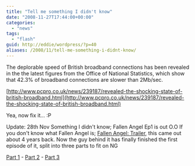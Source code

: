 ```yaml
---
title: "Tell me something I didn't know"
date: "2008-11-27T17:44:00+00:00"
categories: 
  - "news"
tags: 
  - "flash"
guid: http://eddie/wordpress/?p=40
aliases: /2008/11/tell-me-something-i-didnt-know/
---
```


The deplorable speed of British broadband connections has been revealed in the the latest figures from the Office of National Statistics, which show that 42.3% of broadband connections are slower than 2Mb/sec.

[http://www.pcpro.co.uk/news/239187/revealed-the-shocking-state-of-british-broadband.html](http://www.pcpro.co.uk/news/239187/revealed-the-shocking-state-of-british-broadband.html)

Yea, now fix it... :P

Update: 28th Nov
Something I didn't know; Fallen Angel Ep1 is out O.O
If you don't know what Fallen Angel is; [Fallen Angel: Trailer](http://www.newgrounds.com/portal/view/192340), this came out about 4 years back.
Now the guy behind it has finally finished the first episode of it, split into three parts to fit on NG

[Part 1](http://www.newgrounds.com/portal/view/466240) - [Part 2](http://www.newgrounds.com/portal/view/466296) - [Part 3](http://www.newgrounds.com/portal/view/466296)
